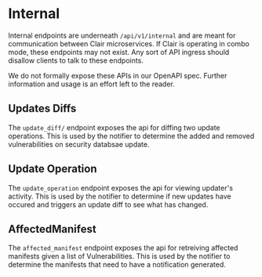 # Internal

Internal endpoints are underneath `/api/v1/internal` and are meant for
communication between Clair microservices. If Clair is operating in combo mode,
these endpoints may not exist. Any sort of API ingress should disallow clients
to talk to these endpoints.

We do not formally expose these APIs in our OpenAPI spec. 
Further information and usage is an effort left to the reader.

## Updates Diffs

The `update_diff/` endpoint exposes the api for diffing two update operations. 
This is used by the notifier to determine the added and removed vulnerabilities on security databsae update.

## Update Operation

The `update_operation` endpoint exposes the api for viewing updater's activity. 
This is used by the notifier to determine if new updates have occured and triggers an update diff to see what has changed.

## AffectedManifest

The `affected_manifest` endpoint exposes the api for retreiving affected manifests given a list of Vulnerabilities.
This is used by the notifier to determine the manifests that need to have a notification generated.
